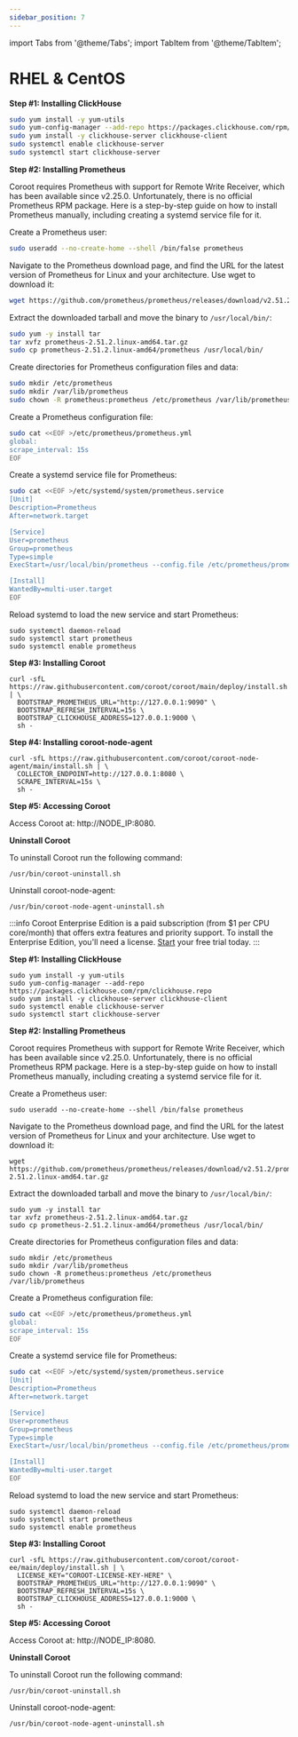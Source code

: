 ```yaml
---
sidebar_position: 7
---
```


import Tabs from '@theme/Tabs';
import TabItem from '@theme/TabItem';

# RHEL & CentOS

<Tabs queryString="edition">
  <TabItem value="ce" label="Community Edition" default>

**Step #1: Installing ClickHouse**

```bash
sudo yum install -y yum-utils
sudo yum-config-manager --add-repo https://packages.clickhouse.com/rpm/clickhouse.repo
sudo yum install -y clickhouse-server clickhouse-client
sudo systemctl enable clickhouse-server
sudo systemctl start clickhouse-server
```

**Step #2: Installing Prometheus**

Coroot requires Prometheus with support for Remote Write Receiver, which has been available since v2.25.0. 
Unfortunately, there is no official Prometheus RPM package. 
Here is a step-by-step guide on how to install Prometheus manually, including creating a systemd service file for it.

Create a Prometheus user:

```bash
sudo useradd --no-create-home --shell /bin/false prometheus
```

Navigate to the Prometheus download page, and find the URL for the latest version of Prometheus for Linux and your architecture. 
Use wget to download it:

```bash
wget https://github.com/prometheus/prometheus/releases/download/v2.51.2/prometheus-2.51.2.linux-amd64.tar.gz
```

Extract the downloaded tarball and move the binary to `/usr/local/bin/`:

```bash
sudo yum -y install tar
tar xvfz prometheus-2.51.2.linux-amd64.tar.gz
sudo cp prometheus-2.51.2.linux-amd64/prometheus /usr/local/bin/
```

Create directories for Prometheus configuration files and data:

```bash
sudo mkdir /etc/prometheus
sudo mkdir /var/lib/prometheus
sudo chown -R prometheus:prometheus /etc/prometheus /var/lib/prometheus
```

Create a Prometheus configuration file:

```sh
sudo cat <<EOF >/etc/prometheus/prometheus.yml
global:
scrape_interval: 15s
EOF
```

Create a systemd service file for Prometheus:

```sh
sudo cat <<EOF >/etc/systemd/system/prometheus.service
[Unit]
Description=Prometheus
After=network.target

[Service]
User=prometheus
Group=prometheus
Type=simple
ExecStart=/usr/local/bin/prometheus --config.file /etc/prometheus/prometheus.yml --storage.tsdb.path /var/lib/prometheus --enable-feature=remote-write-receiver

[Install]
WantedBy=multi-user.target
EOF
```

Reload systemd to load the new service and start Prometheus:

```
sudo systemctl daemon-reload
sudo systemctl start prometheus
sudo systemctl enable prometheus
```

**Step #3: Installing Coroot**

```
curl -sfL https://raw.githubusercontent.com/coroot/coroot/main/deploy/install.sh | \
  BOOTSTRAP_PROMETHEUS_URL="http://127.0.0.1:9090" \
  BOOTSTRAP_REFRESH_INTERVAL=15s \
  BOOTSTRAP_CLICKHOUSE_ADDRESS=127.0.0.1:9000 \
  sh -
```

**Step #4: Installing coroot-node-agent**

```
curl -sfL https://raw.githubusercontent.com/coroot/coroot-node-agent/main/install.sh | \
  COLLECTOR_ENDPOINT=http://127.0.0.1:8080 \
  SCRAPE_INTERVAL=15s \
  sh -
```

**Step #5: Accessing Coroot**

Access Coroot at: http://NODE_IP:8080.

**Uninstall Coroot**

To uninstall Coroot run the following command:

```
/usr/bin/coroot-uninstall.sh
```

Uninstall coroot-node-agent:

```
/usr/bin/coroot-node-agent-uninstall.sh
```
</TabItem>

  <TabItem value="ee" label="Enterprise Edition">

:::info
Coroot Enterprise Edition is a paid subscription (from $1 per CPU core/month) that offers extra features and priority support.
To install the Enterprise Edition, you'll need a license. [Start](https://coroot.com/account) your free trial today.
:::

**Step #1: Installing ClickHouse**

```
sudo yum install -y yum-utils
sudo yum-config-manager --add-repo https://packages.clickhouse.com/rpm/clickhouse.repo
sudo yum install -y clickhouse-server clickhouse-client
sudo systemctl enable clickhouse-server
sudo systemctl start clickhouse-server
```

**Step #2: Installing Prometheus**

Coroot requires Prometheus with support for Remote Write Receiver, which has been available since v2.25.0. 
Unfortunately, there is no official Prometheus RPM package. 
Here is a step-by-step guide on how to install Prometheus manually, including creating a systemd service file for it.

Create a Prometheus user:

```
sudo useradd --no-create-home --shell /bin/false prometheus
```

Navigate to the Prometheus download page, and find the URL for the latest version of Prometheus for Linux and your architecture. Use wget to download it:

```
wget https://github.com/prometheus/prometheus/releases/download/v2.51.2/prometheus-2.51.2.linux-amd64.tar.gz
```

Extract the downloaded tarball and move the binary to `/usr/local/bin/`:

```
sudo yum -y install tar
tar xvfz prometheus-2.51.2.linux-amd64.tar.gz
sudo cp prometheus-2.51.2.linux-amd64/prometheus /usr/local/bin/
```

Create directories for Prometheus configuration files and data:

```
sudo mkdir /etc/prometheus
sudo mkdir /var/lib/prometheus
sudo chown -R prometheus:prometheus /etc/prometheus /var/lib/prometheus
```

Create a Prometheus configuration file:

```sh
sudo cat <<EOF >/etc/prometheus/prometheus.yml
global:
scrape_interval: 15s
EOF
```

Create a systemd service file for Prometheus:

```sh
sudo cat <<EOF >/etc/systemd/system/prometheus.service
[Unit]
Description=Prometheus
After=network.target

[Service]
User=prometheus
Group=prometheus
Type=simple
ExecStart=/usr/local/bin/prometheus --config.file /etc/prometheus/prometheus.yml --storage.tsdb.path /var/lib/prometheus --enable-feature=remote-write-receiver

[Install]
WantedBy=multi-user.target
EOF
```

Reload systemd to load the new service and start Prometheus:

```
sudo systemctl daemon-reload
sudo systemctl start prometheus
sudo systemctl enable prometheus
```

**Step #3: Installing Coroot**

```
curl -sfL https://raw.githubusercontent.com/coroot/coroot-ee/main/deploy/install.sh | \
  LICENSE_KEY="COROOT-LICENSE-KEY-HERE" \
  BOOTSTRAP_PROMETHEUS_URL="http://127.0.0.1:9090" \
  BOOTSTRAP_REFRESH_INTERVAL=15s \
  BOOTSTRAP_CLICKHOUSE_ADDRESS=127.0.0.1:9000 \
  sh -
```

**Step #5: Accessing Coroot**

Access Coroot at: http://NODE_IP:8080.

**Uninstall Coroot**

To uninstall Coroot run the following command:

```
/usr/bin/coroot-uninstall.sh
```

Uninstall coroot-node-agent:

```
/usr/bin/coroot-node-agent-uninstall.sh
```
</TabItem>
</Tabs>
